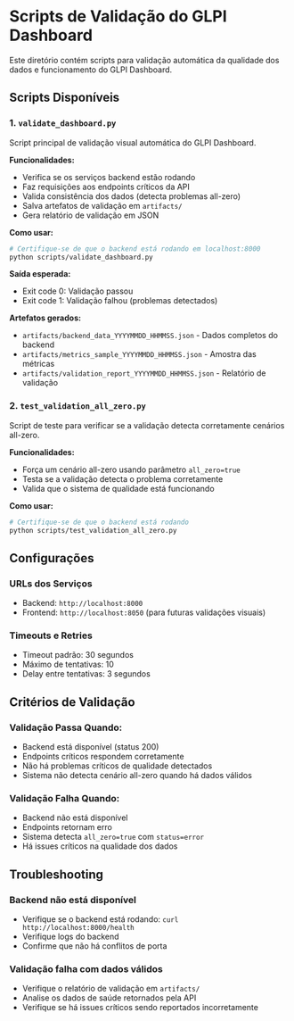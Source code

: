 ﻿# Scripts de Validação do GLPI Dashboard

Este diretório contém scripts para validação automática da qualidade dos dados e funcionamento do GLPI Dashboard.

## Scripts Disponíveis

### 1. `validate_dashboard.py`

Script principal de validação visual automática do GLPI Dashboard.

**Funcionalidades:**
- Verifica se os serviços backend estão rodando
- Faz requisições aos endpoints críticos da API
- Valida consistência dos dados (detecta problemas all-zero)
- Salva artefatos de validação em `artifacts/`
- Gera relatório de validação em JSON

**Como usar:**
```bash
# Certifique-se de que o backend está rodando em localhost:8000
python scripts/validate_dashboard.py
```

**Saída esperada:**
- Exit code 0: Validação passou
- Exit code 1: Validação falhou (problemas detectados)

**Artefatos gerados:**
- `artifacts/backend_data_YYYYMMDD_HHMMSS.json` - Dados completos do backend
- `artifacts/metrics_sample_YYYYMMDD_HHMMSS.json` - Amostra das métricas
- `artifacts/validation_report_YYYYMMDD_HHMMSS.json` - Relatório de validação

### 2. `test_validation_all_zero.py`

Script de teste para verificar se a validação detecta corretamente cenários all-zero.

**Funcionalidades:**
- Força um cenário all-zero usando parâmetro `all_zero=true`
- Testa se a validação detecta o problema corretamente
- Valida que o sistema de qualidade está funcionando

**Como usar:**
```bash
# Certifique-se de que o backend está rodando
python scripts/test_validation_all_zero.py
```

## Configurações

### URLs dos Serviços
- Backend: `http://localhost:8000`
- Frontend: `http://localhost:8050` (para futuras validações visuais)

### Timeouts e Retries
- Timeout padrão: 30 segundos
- Máximo de tentativas: 10
- Delay entre tentativas: 3 segundos

## Critérios de Validação

### Validação Passa Quando:
- Backend está disponível (status 200)
- Endpoints críticos respondem corretamente
- Não há problemas críticos de qualidade detectados
- Sistema não detecta cenário all-zero quando há dados válidos

### Validação Falha Quando:
- Backend não está disponível
- Endpoints retornam erro
- Sistema detecta `all_zero=true` com `status=error`
- Há issues críticos na qualidade dos dados

## Troubleshooting

### Backend não está disponível
- Verifique se o backend está rodando: `curl http://localhost:8000/health`
- Verifique logs do backend
- Confirme que não há conflitos de porta

### Validação falha com dados válidos
- Verifique o relatório de validação em `artifacts/`
- Analise os dados de saúde retornados pela API
- Verifique se há issues críticos sendo reportados incorretamente
